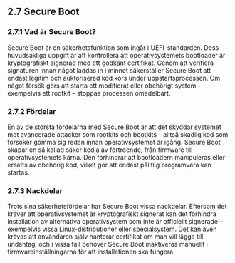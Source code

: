 ## 2.7 Secure Boot

### 2.7.1 Vad är Secure Boot?

Secure Boot är en säkerhetsfunktion som ingår i UEFI-standarden. Dess huvudsakliga uppgift är att kontrollera att operativsystemets bootloader är kryptografiskt signerad med ett godkänt certifikat. Genom att verifiera signaturen innan något laddas in i minnet säkerställer Secure Boot att endast legitim och auktoriserad kod körs under uppstartsprocessen. Om något försök görs att starta ett modifierat eller obehörigt system – exempelvis ett rootkit – stoppas processen omedelbart.

### 2.7.2 Fördelar

En av de största fördelarna med Secure Boot är att det skyddar systemet mot avancerade attacker som rootkits och bootkits – alltså skadlig kod som försöker gömma sig redan innan operativsystemet är igång. Secure Boot skapar en så kallad säker kedja av förtroende, från firmware till operativsystemets kärna. Den förhindrar att bootloadern manipuleras eller ersätts av obehörig kod, vilket gör att endast pålitlig programvara kan startas.

### 2.7.3 Nackdelar

Trots sina säkerhetsfördelar har Secure Boot vissa nackdelar. Eftersom det kräver att operativsystemet är kryptografiskt signerat kan det förhindra installation av alternativa operativsystem som inte är officiellt signerade – exempelvis vissa Linux-distributioner eller specialsystem. Det kan även krävas att användaren själv hanterar certifikat om man vill lägga till undantag, och i vissa fall behöver Secure Boot inaktiveras manuellt i firmwareinställningarna för att installationen ska fungera.
